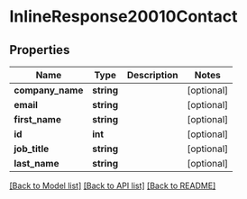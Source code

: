 # InlineResponse20010Contact

## Properties
Name | Type | Description | Notes
------------ | ------------- | ------------- | -------------
**company_name** | **string** |  | [optional] 
**email** | **string** |  | [optional] 
**first_name** | **string** |  | [optional] 
**id** | **int** |  | [optional] 
**job_title** | **string** |  | [optional] 
**last_name** | **string** |  | [optional] 

[[Back to Model list]](../README.md#documentation-for-models) [[Back to API list]](../README.md#documentation-for-api-endpoints) [[Back to README]](../README.md)



